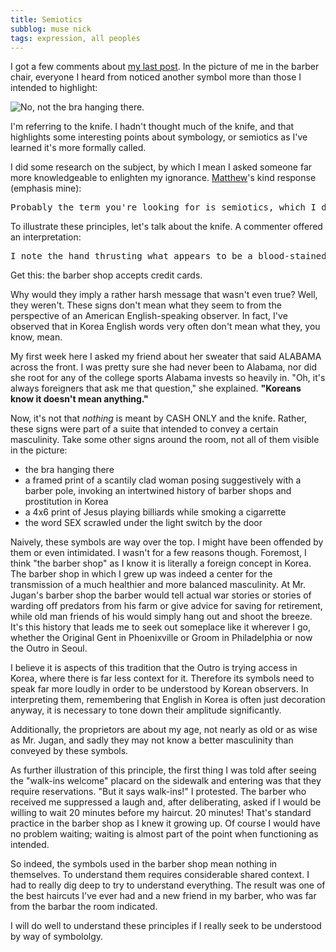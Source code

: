 ```yaml
---
title: Semiotics
subblog: muse nick
tags: expression, all peoples
---
```


I got a few comments about [my last post](/muse/posts/2015/05/15/symbology/). In the picture of me in the barber chair, everyone I heard from noticed another symbol more than those I intended to highlight:

![No, not the bra hanging there.](/img/symbology.jpg)

I'm referring to the knife. I hadn't thought much of the knife, and that highlights some interesting points about symbology, or semiotics as I've learned it's more formally called.

I did some research on the subject, by which I mean I asked someone far more knowledgeable to enlighten my ignorance. [Matthew](https://twitter.com/jamesmafyew)'s kind response (emphasis mine):

<pre class="prose">
Probably the term you're looking for is semiotics, which I did work on in college. The upshot of all that work: nothing means anything. The whole postmodern goof is that we can all wear Che Guevara and Mao shirts that we bought at Urban Outfitters, and pull it off without being perceived as hypocritical communist militants. Appropriation is fine because in a postmodern semiotics, meaning is only constructed, and is relative in a strict sense...poststructuralism finds that signs have no essential meaning. All meaning is mediated, and therefore all meaning of signs is created through their juxtaposition with other signs. Enough juxtapositions create a context, then a consensus. For symbols to mean something, groups of people have to agree on what they mean. <b>That doesn't happen in a postmodern society where the speed of appropriation is orders of magnitude faster than the speed of consensus-forming.</b>
</pre>

To illustrate these principles, let's talk about the knife. A commenter offered an interpretation:

<pre class="prose">
I note the hand thrusting what appears to be a blood-stained knife on the wall behind you. This is just below the words "Thank you", and to the right of "CASH ONLY". I suppose the message here is use cash, or be stabbed.
</pre>

Get this: the barber shop accepts credit cards.

<!-- MORE -->

Why would they imply a rather harsh message that wasn't even true? Well, they weren't. These signs don't mean what they seem to from the perspective of an American English-speaking observer. In fact, I've observed that in Korea English words very often don't mean what they, you know, mean.

My first week here I asked my friend about her sweater that said ALABAMA across the front. I was pretty sure she had never been to Alabama, nor did she root for any of the college sports Alabama invests so heavily in. "Oh, it's always foreigners that ask me that question," she explained. __"Koreans know it doesn't mean anything."__

Now, it's not that *nothing* is meant by CASH ONLY and the knife. Rather, these signs were part of a suite that intended to convey a certain masculinity. Take some other signs around the room, not all of them visible in the picture:

- the bra hanging there
- a framed print of a scantily clad woman posing suggestively with a barber pole, invoking an intertwined history of barber shops and prostitution in Korea
- a 4x6 print of Jesus playing billiards while smoking a cigarrette
- the word SEX scrawled under the light switch by the door

Naively, these symbols are way over the top. I might have been offended by them or even intimidated. I wasn't for a few reasons though. Foremost, I think "the barber shop" as I know it is literally a foreign concept in Korea. The barber shop in which I grew up was indeed a center for the transmission of a much healthier and more balanced masculinity. At Mr. Jugan's barber shop the barber would tell actual war stories or stories of warding off predators from his farm or give advice for saving for retirement, while old man friends of his would simply hang out and shoot the breeze. It's this history that leads me to seek out someplace like it wherever I go, whether the Original Gent in Phoenixville or Groom in Philadelphia or now the Outro in Seoul.

I believe it is aspects of this tradition that the Outro is trying access in Korea, where there is far less context for it. Therefore its symbols need to speak far more loudly in order to be understood by Korean observers. In interpreting them, remembering that English in Korea is often just decoration anyway, it is necessary to tone down their amplitude significantly.

Additionally, the proprietors are about my age, not nearly as old or as wise as Mr. Jugan, and sadly they may not know a better masculinity than conveyed by these symbols.

As further illustration of this principle, the first thing I was told after seeing the "walk-ins welcome" placard on the sidewalk and entering was that they require reservations. "But it says walk-ins!" I protested. The barber who received me suppressed a laugh and, after deliberating, asked if I would be willing to wait 20 minutes before my haircut. 20 minutes! That's standard practice in the barber shop as I knew it growing up. Of course I would have no problem waiting; waiting is almost part of the point when functioning as intended.

So indeed, the symbols used in the barber shop mean nothing in themselves. To understand them requires considerable shared context. I had to really dig deep to try to understand everything. The result was one of the best haircuts I've ever had and a new friend in my barber, who was far from the barbar the room indicated.

I will do well to understand these principles if I really seek to be understood by way of symbololgy.
